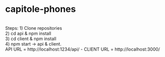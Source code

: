 # capitole-phones
<br/>
Steps:
1) Clone repositories
<br/>
2) cd api & npm install
<br/>
3) cd client & npm install
<br/>
4) npm start -> api & client.
<br/>
API URL = http://localhost:1234/api/ - CLIENT URL = http://localhost:3000/
